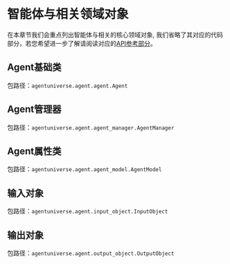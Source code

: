 # 智能体与相关领域对象
在本章节我们会重点列出智能体与相关的核心领域对象, 我们省略了其对应的代码部分，若您希望进一步了解请阅读对应的[API参考部分](4_1_API参考.md)。

## Agent基础类
包路径：`agentuniverse.agent.agent.Agent`

## Agent管理器
包路径：`agentuniverse.agent.agent_manager.AgentManager`

## Agent属性类
包路径：`agentuniverse.agent.agent_model.AgentModel`

## 输入对象
包路径：`agentuniverse.agent.input_object.InputObject`

## 输出对象
包路径：`agentuniverse.agent.output_object.OutputObject`
